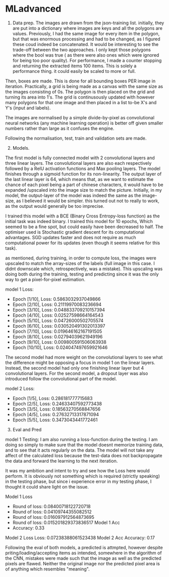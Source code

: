 # MLadvanced

1. Data prep.
The images are drawn from the json-training list. initially, they are put into a dictionary where images are keys and all the polygons are values. Previously, I had the same image for every item in the polygon, but that was enormous processing and had to be changed, as I figured these coud indeed be concatenated. It would be interesting to see the trade-off between the two approaches. I only kept those polygons where the bool was true ( as there were also ones which were ignored for being too poor quality). For performance, I made a counter stopping and returning the extracted items 100 items. This is solely a performance thing. it could easily be scaled to more or full. 

Then, boxes are made. This is done for all bounding boxes PER image in iteration. Practically, a grid is being made as a canvas with the same size as the images consisting of 0s. The polygon is then placed on the grid and turning its area into 1's. The grid is continusously updated with however many polygons for that one image and then placed in a list to-be X's and Y's (input and labels). 

The images are normalised by a simple divide-by-pixel as convolutional neural networks (any machine learning operation) is better off given smaller numbers rather than large as it confuses the engine. 

Following the normalisation, test, train and validation sets are made.

2. Models.

The first model is fully connected model with 2 convolutional layers and three linear layers. The convolutional layers are also each respectively followed by a RelU activation functions and Max pooling layers. The model finishes through a sigmoid function for its non-linearity. The output layer of the last linear layer is 64, which means that, as we want to estimate the chance of each pixel being a part of chinese characters, it would have to be expanded /upscaled into the image size to match the picture. Initially, in my model, the output-layer of the model was indeed the same as the image-size, as I believed it would be simpler. this turned out not to really to work, as the output would generally be too imprecise.

I trained this model with a BCE (Binary Cross Entropy-loss function) as the initial task was indeed binary.
I trained this model for 10 epochs, Which seemed to be a fine spot, but could easily have been decreased to half. 
The optimiser used is Stochastic gradient descent for its computational advantages. SGD updates faster and does not require as much computational power for its updates (even though it seems relative for this task). 

as mentioned, during training, in order to compute loss, the images were upscaled to match the array-sizes of the labels (full image in this case. I didnt downscale which, retrospectively, was a mistake). This upscaling was doing both during the training, testing and predicting since it was the only way to get a pixel-for-pixel estimation.

model 1 Loss:
- Epoch [1/10], Loss: 0.5863032937049866
- Epoch [2/10], Loss: 0.21119970083236694
- Epoch [3/10], Loss: 0.048833709210157394
- Epoch [4/10], Loss: 0.02527598664164543
- Epoch [5/10], Loss: 0.04726000502705574
- Epoch [6/10], Loss: 0.030520491302013397
- Epoch [7/10], Loss: 0.019646162167191505
- Epoch [8/10], Loss: 0.02794039621949196
- Epoch [9/10], Loss: 0.009800591506063938
- Epoch [10/10], Loss: 0.024047497659921646



The second model had more weight on the convolutional layers to see what the difference might be opposing a focus in model 1 on the linear layers. Instead, the second model had only one finishing linear layer but 4 convolutional layers. For the second model, a dropout layer was also introduced follow the convolutional part of the model. 


model 2 Loss:
- Epoch [1/5], Loss: 0.286181777715683
- Epoch [2/5], Loss: 0.24633407592773438
- Epoch [3/5], Loss: 0.18563270568847656
- Epoch [4/5], Loss: 0.27632713317871094
- Epoch [5/5], Loss: 0.3473043441772461



3. Eval and Pred

model 1 Testing:
I am also running a loss-function during the testing. I am doing so simply to make sure that the model doesnt memorize training data, and to see that it acts regularly on the data. The model will not take any affect of the calculated loss because the test-data does not backpropagate the data and forward the learning to the next iteration.

It was my ambition and intent to try and see how the Loss here would perform. It is obviously not something which is required (strictly speaking) in the testing phase, but since i experience error in my testing phase, I thought it could share light on the issue.

Model 1 Loss
- Round of loss:  0.08400718122720718
- Round of loss:  0.04109744355082512
- Round of loss:  0.016097912564873695
- Round of loss:  0.015201829373836517
Model 1 Acc
- Accuracy: 0.33

Model 2 Loss
Loss:  0.07238388061523438
Model 2 Acc
Accuracy: 0.17



Following the eval of both models, a predicted is attmpted, however despite priting/loading/accepting items as intended, somewhere in the algorithm of the CNN, mistakes were made such that the image as well as the predicted pixels are flawed. Neither the original image nor the predicted pixel area is of anything which resembles "meaning". 



